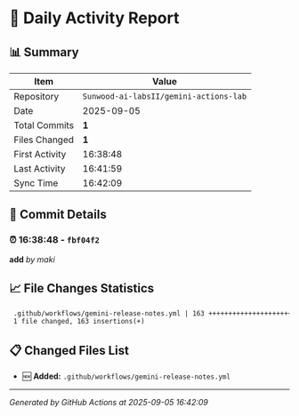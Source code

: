 # 📅 Daily Activity Report

## 📊 Summary
| Item | Value |
|------|-------|
| Repository | `Sunwood-ai-labsII/gemini-actions-lab` |
| Date | 2025-09-05 |
| Total Commits | **1** |
| Files Changed | **1** |
| First Activity | 16:38:48 |
| Last Activity | 16:41:59 |
| Sync Time | 16:42:09 |

## 📝 Commit Details

### ⏰ 16:38:48 - `fbf04f2`
**add**
*by maki*

## 📈 File Changes Statistics

```diff
 .github/workflows/gemini-release-notes.yml | 163 +++++++++++++++++++++++++++++
 1 file changed, 163 insertions(+)
```

## 📋 Changed Files List

- 🆕 **Added:** `.github/workflows/gemini-release-notes.yml`

---
*Generated by GitHub Actions at 2025-09-05 16:42:09*
